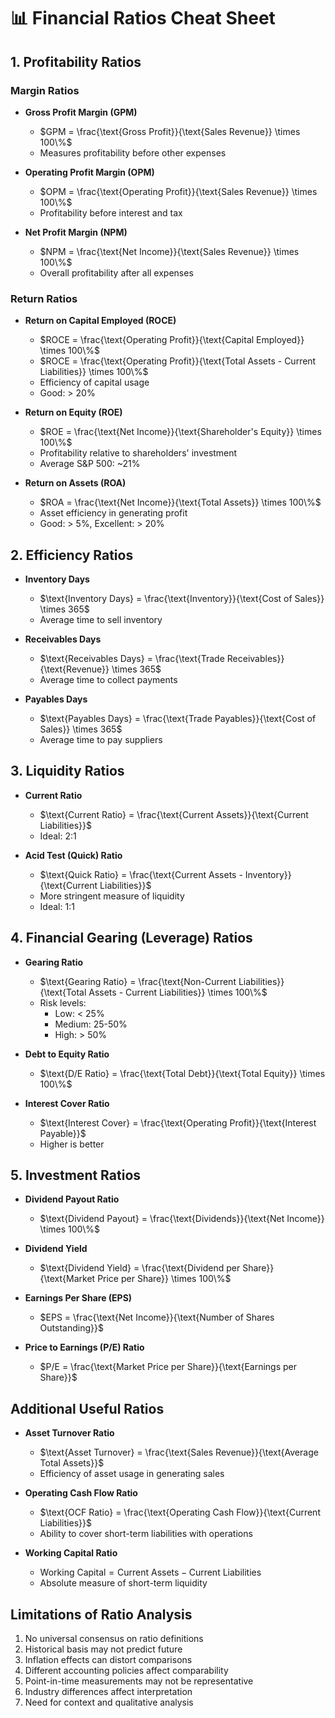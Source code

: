 # 📊 Financial Ratios Cheat Sheet

## 1. Profitability Ratios

### Margin Ratios
- **Gross Profit Margin (GPM)**
  - $GPM = \frac{\text{Gross Profit}}{\text{Sales Revenue}} \times 100\%$
  - Measures profitability before other expenses

- **Operating Profit Margin (OPM)**
  - $OPM = \frac{\text{Operating Profit}}{\text{Sales Revenue}} \times 100\%$
  - Profitability before interest and tax

- **Net Profit Margin (NPM)**
  - $NPM = \frac{\text{Net Income}}{\text{Sales Revenue}} \times 100\%$
  - Overall profitability after all expenses

### Return Ratios
- **Return on Capital Employed (ROCE)**
  - $ROCE = \frac{\text{Operating Profit}}{\text{Capital Employed}} \times 100\%$
  - $ROCE = \frac{\text{Operating Profit}}{\text{Total Assets - Current Liabilities}} \times 100\%$
  - Efficiency of capital usage
  - Good: > 20%

- **Return on Equity (ROE)**
  - $ROE = \frac{\text{Net Income}}{\text{Shareholder's Equity}} \times 100\%$
  - Profitability relative to shareholders' investment
  - Average S&P 500: ~21%

- **Return on Assets (ROA)**
  - $ROA = \frac{\text{Net Income}}{\text{Total Assets}} \times 100\%$
  - Asset efficiency in generating profit
  - Good: > 5%, Excellent: > 20%

## 2. Efficiency Ratios

- **Inventory Days**
  - $\text{Inventory Days} = \frac{\text{Inventory}}{\text{Cost of Sales}} \times 365$
  - Average time to sell inventory

- **Receivables Days**
  - $\text{Receivables Days} = \frac{\text{Trade Receivables}}{\text{Revenue}} \times 365$
  - Average time to collect payments

- **Payables Days**
  - $\text{Payables Days} = \frac{\text{Trade Payables}}{\text{Cost of Sales}} \times 365$
  - Average time to pay suppliers

## 3. Liquidity Ratios

- **Current Ratio**
  - $\text{Current Ratio} = \frac{\text{Current Assets}}{\text{Current Liabilities}}$
  - Ideal: 2:1

- **Acid Test (Quick) Ratio**
  - $\text{Quick Ratio} = \frac{\text{Current Assets - Inventory}}{\text{Current Liabilities}}$
  - More stringent measure of liquidity
  - Ideal: 1:1

## 4. Financial Gearing (Leverage) Ratios

- **Gearing Ratio**
  - $\text{Gearing Ratio} = \frac{\text{Non-Current Liabilities}}{\text{Total Assets - Current Liabilities}} \times 100\%$
  - Risk levels:
    - Low: < 25%
    - Medium: 25-50%
    - High: > 50%

- **Debt to Equity Ratio**
  - $\text{D/E Ratio} = \frac{\text{Total Debt}}{\text{Total Equity}} \times 100\%$

- **Interest Cover Ratio**
  - $\text{Interest Cover} = \frac{\text{Operating Profit}}{\text{Interest Payable}}$
  - Higher is better

## 5. Investment Ratios

- **Dividend Payout Ratio**
  - $\text{Dividend Payout} = \frac{\text{Dividends}}{\text{Net Income}} \times 100\%$

- **Dividend Yield**
  - $\text{Dividend Yield} = \frac{\text{Dividend per Share}}{\text{Market Price per Share}} \times 100\%$

- **Earnings Per Share (EPS)**
  - $EPS = \frac{\text{Net Income}}{\text{Number of Shares Outstanding}}$

- **Price to Earnings (P/E) Ratio**
  - $P/E = \frac{\text{Market Price per Share}}{\text{Earnings per Share}}$

## Additional Useful Ratios

- **Asset Turnover Ratio**
  - $\text{Asset Turnover} = \frac{\text{Sales Revenue}}{\text{Average Total Assets}}$
  - Efficiency of asset usage in generating sales

- **Operating Cash Flow Ratio**
  - $\text{OCF Ratio} = \frac{\text{Operating Cash Flow}}{\text{Current Liabilities}}$
  - Ability to cover short-term liabilities with operations

- **Working Capital Ratio**
  - $\text{Working Capital} = \text{Current Assets} - \text{Current Liabilities}$
  - Absolute measure of short-term liquidity

## Limitations of Ratio Analysis
1. No universal consensus on ratio definitions
2. Historical basis may not predict future
3. Inflation effects can distort comparisons
4. Different accounting policies affect comparability
5. Point-in-time measurements may not be representative
6. Industry differences affect interpretation
7. Need for context and qualitative analysis
